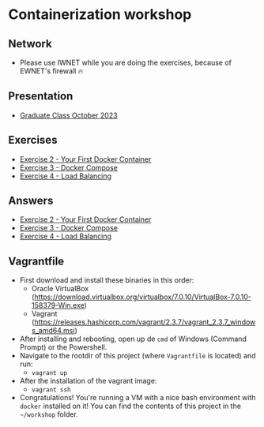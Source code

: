 # Containerization workshop

## Network

- Please use IWNET while you are doing the exercises, because of EWNET's firewall 🔥

## Presentation

- [Graduate Class October 2023](containerization.pptx)

## Exercises

- [Exercise 2 - Your First Docker Container](exercise_1/README.md)
- [Exercise 3 - Docker Compose](exercise_2/README.md)
- [Exercise 4 - Load Balancing](exercise_3/README.md)

## Answers

- [Exercise 2 - Your First Docker Container](exercise_1_answers/README.md)
- [Exercise 3 - Docker Compose](exercise_2_answers/README.md)
- [Exercise 4 - Load Balancing](exercise_3_answers/README.md)

## Vagrantfile

- First download and install these binaries in this order:
  - Oracle VirtualBox (https://download.virtualbox.org/virtualbox/7.0.10/VirtualBox-7.0.10-158379-Win.exe)
  - Vagrant (https://releases.hashicorp.com/vagrant/2.3.7/vagrant_2.3.7_windows_amd64.msi)
- After installing and rebooting, open up de `cmd` of Windows (Command Prompt) or the Powershell.
- Navigate to the rootdir of this project (where `Vagrantfile` is located) and run:
  - `vagrant up`
- After the installation of the vagrant image:
  - `vagrant ssh`
- Congratulations! You're running a VM with a nice bash environment with `docker` installed on it! You can find the
  contents of this project in the `~/workshop` folder.
